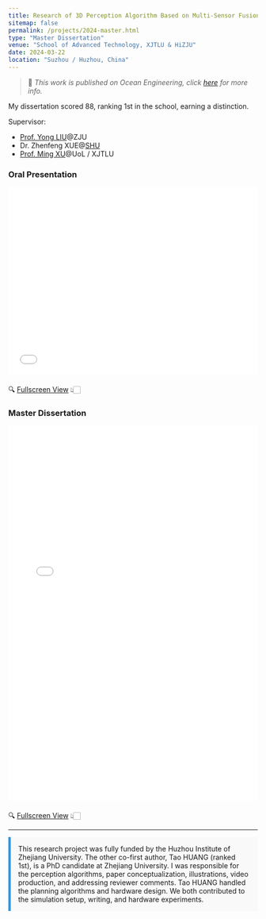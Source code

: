 ```yaml
---
title: Research of 3D Perception Algorithm Based on Multi-Sensor Fusion
sitemap: false
permalink: /projects/2024-master.html
type: "Master Dissertation"
venue: "School of Advanced Technology, XJTLU & HiZJU"
date: 2024-03-22
location: "Suzhou / Huzhou, China"
---
```


> 📑 *This work is published on Ocean Engineering, click [here](../../publications/2024-09-04-OE) for more info.*

My dissertation scored 88, ranking 1st in the school, earning a distinction.

Supervisor: 
* [Prof. Yong LIU](https://person.zju.edu.cn/en/yongliu)@ZJU
* Dr. Zhenfeng XUE@[SHU](https://en.shu.edu.cn)
* [Prof. Ming XU](https://scholar.xjtlu.edu.cn/en/persons/MingXu)@UoL / XJTLU

<h3>Oral Presentation</h3>
<iframe src="../files/MRes_presentation.pdf" style="width: 100%; aspect-ratio: 4/3; height: auto; max-height: 800px; 
margin-top: 0px; margin-bottom: 20px; border: none;"></iframe>
🔍 <a href="../files/MRes_presentation.pdf" target="_blank">Fullscreen View</a> 👆🏻

<h3>Master Dissertation</h3>
<iframe src="../files/MRes_dissertation.pdf" style="width: 100%; aspect-ratio: 2/3; height: auto; max-height: 800px; 
margin-top: 0px; margin-bottom: 20px; border: none;"></iframe>
🔍 <a href="../files/MRes_dissertation.pdf" target="_blank">Fullscreen View</a> 👆🏻

---

<div style="background-color: #f9f9f9; padding: 15px; border-left: 5px solid #3498db;">
This research project was fully funded by the Huzhou Institute of Zhejiang University. The other co-first author, Tao 
HUANG (ranked 1st), is a PhD candidate at Zhejiang University. I was responsible for the perception algorithms, paper
conceptualization, illustrations, video production, and addressing reviewer comments. Tao HUANG handled the planning
algorithms and hardware design. We both contributed to the simulation setup, writing, and hardware experiments.
</div>